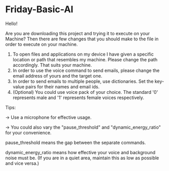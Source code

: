 # Friday-Basic-AI
Hello!

Are you are downloading this project and trying it to execute on your Machine?
Then there are few changes that you should make to the file in order to execute on your machine.

1) To open files and applications on my device I have given a specific location or path that resembles my machine. Please change the path accordingly. That suits your machine.
2) In order to use the voice command to send emails, please change the email address of yours and the target one.
3) In order to send emails to multiple people, use dictionaries. Set the key-value pairs for their names and email ids.
4) (Optional) You could use voice pack of your choice. The standard '0' represents male and '1' represents female voices respectively.

Tips:

-> Use a microphone for effective usage.

-> You could also vary the "pause_threshold" and "dynamic_energy_ratio" for your convenience.

pause_threshold means the gap between the separate commands.

dynamic_energy_ratio means how effective your voice and background noise must be. (If you are in a quiet area, maintain this as low as possible and vice versa.)

